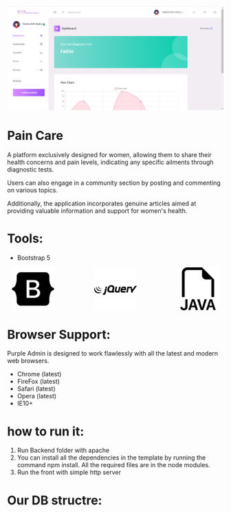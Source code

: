 <img src="screenshot.png">

<h1>Pain Care </h1>
A platform exclusively designed for women, allowing them to share their health concerns and pain levels, indicating any specific ailments through diagnostic tests. 

Users can also engage in a community section by posting and commenting on various topics.

Additionally, the application incorporates genuine articles aimed at providing valuable information and support for women's health.


<h1>Tools:</h1>

- Bootstrap 5
<div style="display: flex; flex-direction: row; justify-content: space-between; align-items: center; margin: 10px;">
<img style="heigh= 100px; width: 100px" src="icons/bootstrap.png">
<img style="heigh= 100px; width: 100px" src="icons/jquery.png">
<img style="heigh= 100px; width: 100px" src="icons/java.png">
</div>
<h1>Browser Support:</h1>

Purple Admin is designed to work flawlessly with all the latest and modern web browsers.

- Chrome (latest)
- FireFox (latest)
- Safari (latest)
- Opera (latest)
- IE10+  

<h1>how to run it:</h1>


1. Run Backend folder with apache
2. You can install all the dependencies in the template by running the command npm install. All the required files are in the node modules.
3. Run the front with simple http server 

<h1>Our DB structre:</h1>
